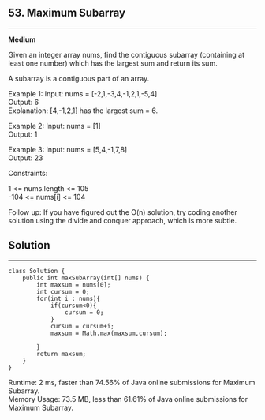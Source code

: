 ## 53. Maximum Subarray

---

**Medium**


Given an integer array nums, find the contiguous subarray (containing at least one number) which has the largest sum and return its sum.

A subarray is a contiguous part of an array.



Example 1:
Input: nums = [-2,1,-3,4,-1,2,1,-5,4]  
Output: 6  
Explanation: [4,-1,2,1] has the largest sum = 6.  


Example 2:
Input: nums = [1]  
Output: 1  

Example 3:
Input: nums = [5,4,-1,7,8]  
Output: 23

Constraints:

1 <= nums.length <= 105  
-104 <= nums[i] <= 104


Follow up: If you have figured out the O(n) solution, try coding another solution using the divide and conquer approach, which is more subtle.

## Solution

---

```
class Solution {
    public int maxSubArray(int[] nums) {
        int maxsum = nums[0];
        int cursum = 0;
        for(int i : nums){
            if(cursum<0){
                cursum = 0;
            }
            cursum = cursum+i;
            maxsum = Math.max(maxsum,cursum);
            
        }
        return maxsum;
    }
}
```
Runtime: 2 ms, faster than 74.56% of Java online submissions for Maximum Subarray.  
Memory Usage: 73.5 MB, less than 61.61% of Java online submissions for Maximum Subarray.